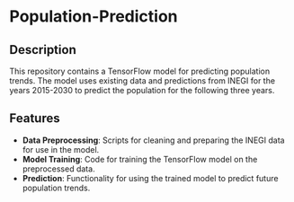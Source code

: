 # Population-Prediction

## Description

This repository contains a TensorFlow model for predicting population trends. The model uses existing data and predictions from INEGI for the years 2015-2030 to predict the population for the following three years.

## Features

- **Data Preprocessing**: Scripts for cleaning and preparing the INEGI data for use in the model.
- **Model Training**: Code for training the TensorFlow model on the preprocessed data.
- **Prediction**: Functionality for using the trained model to predict future population trends.


